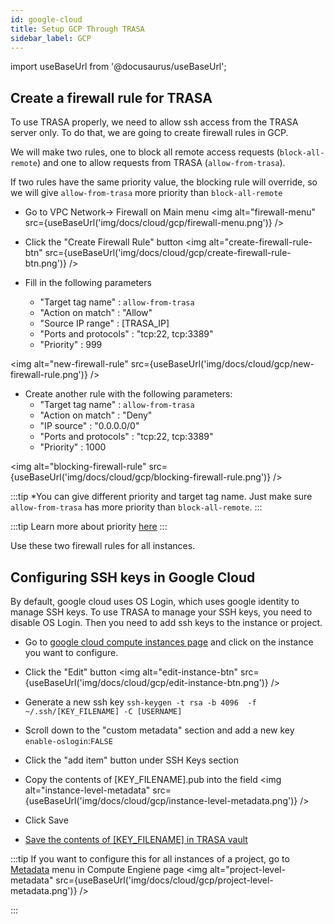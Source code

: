 ```yaml
---
id: google-cloud
title: Setup GCP Through TRASA
sidebar_label: GCP
---
```


import useBaseUrl from '@docusaurus/useBaseUrl';


## Create a firewall rule for TRASA

To use TRASA properly, we need to allow ssh access from the TRASA server only. To do that, we are going to create firewall rules in GCP.

We will make two rules, one to block all remote access requests (`block-all-remote`) and one to allow requests from TRASA (`allow-from-trasa`).

If two rules have the same priority value, the blocking rule will override, so we will give `allow-from-trasa` more priority than `block-all-remote`

* Go to VPC Network-> Firewall on Main menu 
<img  alt="firewall-menu" src={useBaseUrl('img/docs/cloud/gcp/firewall-menu.png')} />

* Click the "Create Firewall Rule" button
<img  alt="create-firewall-rule-btn" src={useBaseUrl('img/docs/cloud/gcp/create-firewall-rule-btn.png')} />

* Fill in the following parameters
    + "Target tag name" : `allow-from-trasa`
    + "Action on match" : "Allow"
    + "Source IP range" : [TRASA_IP]
    + "Ports and protocols" : "tcp:22, tcp:3389"
    + "Priority" : 999

<img  alt="new-firewall-rule" src={useBaseUrl('img/docs/cloud/gcp/new-firewall-rule.png')} />

* Create another rule with the following parameters: 
    + "Target tag name" : `allow-from-trasa`
    + "Action on match" : "Deny"
    + "IP source" : "0.0.0.0/0"
    + "Ports and protocols" : "tcp:22, tcp:3389"
    + "Priority" : 1000
    
<img  alt="blocking-firewall-rule" src={useBaseUrl('img/docs/cloud/gcp/blocking-firewall-rule.png')} />

:::tip
*You can give different priority and target tag name. 
Just make sure `allow-from-trasa` has more priority than `block-all-remote`.
:::

:::tip
Learn more about priority [here](https://cloud.google.com/vpc/docs/firewalls#priority_order_for_firewall_rules) 
:::

Use these two firewall rules for all instances.


## Configuring SSH keys in Google Cloud
By default, google cloud uses OS Login, which uses google identity to manage SSH keys.
To use TRASA to manage your SSH keys, you need to disable OS Login.
Then you need to add ssh keys to the instance or project.


* Go to [google cloud compute instances page](https://console.cloud.google.com/compute/instances) and click on the instance you want to configure. 
* Click the "Edit" button
<img  alt="edit-instance-btn" src={useBaseUrl('img/docs/cloud/gcp/edit-instance-btn.png')} />

* Generate a new ssh key
`ssh-keygen -t rsa -b 4096  -f ~/.ssh/[KEY_FILENAME] -C [USERNAME]`
* Scroll down to the "custom metadata" section and add a new key `enable-oslogin`:`FALSE`
* Click the "add item" button under SSH Keys section
* Copy the contents of [KEY_FILENAME].pub into the field
<img  alt="instance-level-metadata" src={useBaseUrl('img/docs/cloud/gcp/instance-level-metadata.png')} />
* Click Save
* [Save the contents of [KEY_FILENAME] in TRASA vault](../providers/secret-vault/index.md#storing-service-credentials)

:::tip
If you want to configure this for all instances of a project, go to [Metadata](https://console.cloud.google.com/compute/metadata) menu in Compute Engiene page
 <img  alt="project-level-metadata" src={useBaseUrl('img/docs/cloud/gcp/project-level-metadata.png')} />

:::


